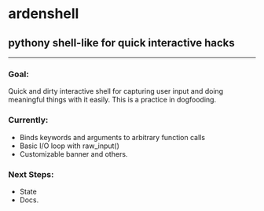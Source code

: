 # ardenshell
## pythony shell-like for quick interactive hacks

-----

### Goal:

Quick and dirty interactive shell for capturing user input
and doing meaningful things with it easily. This is a practice in 
dogfooding. 

### Currently:

- Binds keywords and arguments to arbitrary function calls
- Basic I/O loop with raw_input()
- Customizable banner and others. 

### Next Steps:

- State
- Docs. 

